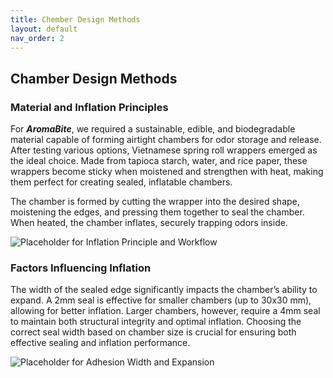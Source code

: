 ```yaml
---
title: Chember Design Methods
layout: default
nav_order: 2
---
```


## Chamber Design Methods



### Material and Inflation Principles

For **_AromaBite_**, we required a sustainable, edible, and biodegradable material capable of forming airtight chambers for odor storage and release. After testing various options, Vietnamese spring roll wrappers emerged as the ideal choice. Made from tapioca starch, water, and rice paper, these wrappers become sticky when moistened and strengthen with heat, making them perfect for creating sealed, inflatable chambers.

The chamber is formed by cutting the wrapper into the desired shape, moistening the edges, and pressing them together to seal the chamber. When heated, the chamber inflates, securely trapping odors inside. 

![Placeholder for Inflation Principle and Workflow](#)

### Factors Influencing Inflation

The width of the sealed edge significantly impacts the chamber’s ability to expand. A 2mm seal is effective for smaller chambers (up to 30x30 mm), allowing for better inflation. Larger chambers, however, require a 4mm seal to maintain both structural integrity and optimal inflation. Choosing the correct seal width based on chamber size is crucial for ensuring both effective sealing and inflation performance.

![Placeholder for Adhesion Width and Expansion](#)
